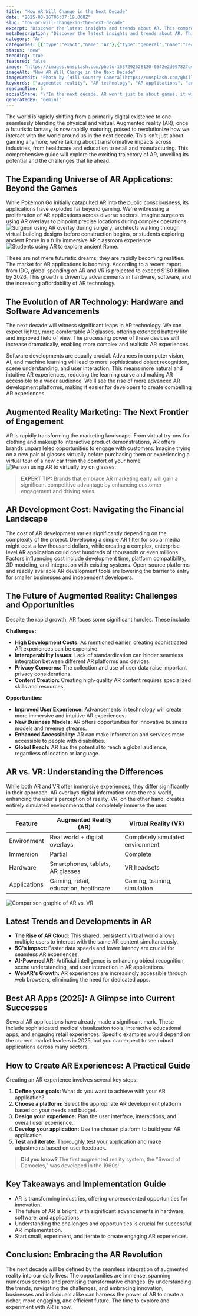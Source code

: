 ```yaml
---
title: "How AR Will Change in the Next Decade"
date: "2025-03-26T06:07:19.068Z"
slug: "how-ar-will-change-in-the-next-decade"
excerpt: "Discover the latest insights and trends about AR. This comprehensive guide covers everything you need to know about AR in 2025."
metaDescription: "Discover the latest insights and trends about AR. This comprehensive guide covers everything you need to know about AR in 2025."
category: "Ar"
categories: [{"type":"exact","name":"Ar"},{"type":"general","name":"Technology"},{"type":"medium","name":"Computer Vision"},{"type":"specific","name":"3D Modeling"},{"type":"niche","name":"Facial Recognition"}]
status: "new"
trending: true
featured: false
image: "https://images.unsplash.com/photo-1637292628120-0542e2d09782?q=85&w=1200&fit=max&fm=webp&auto=compress"
imageAlt: "How AR Will Change in the Next Decade"
imageCredit: "Photo by [Hill Country Camera](https://unsplash.com/@hillcountry_camera) on Unsplash"
keywords: ["augmented reality", "AR technology", "AR applications", "augmented reality examples", "best AR apps", "AR development cost", "future of augmented reality", "augmented reality marketing", "how to create AR experiences", "AR vs VR"]
readingTime: 6
socialShare: "\"In the next decade, AR won't just be about games; it will reshape how we work, learn, and interact with the world, fundamentally altering our reality.\""
generatedBy: "Gemini"
---
```




The world is rapidly shifting from a primarily digital existence to one seamlessly blending the physical and virtual.  Augmented reality (AR), once a futuristic fantasy, is now rapidly maturing, poised to revolutionize how we interact with the world around us in the next decade.  This isn't just about gaming anymore; we're talking about transformative impacts across industries, from healthcare and education to retail and manufacturing. This comprehensive guide will explore the exciting trajectory of AR, unveiling its potential and the challenges that lie ahead.

## The Expanding Universe of AR Applications: Beyond the Games

While Pokémon Go initially catapulted AR into the public consciousness, its applications have exploded far beyond gaming.  We're witnessing a proliferation of AR applications across diverse sectors.  Imagine surgeons using AR overlays to pinpoint precise locations during complex operations ![Surgeon using AR overlay during surgery](https://images.unsplash.com/photo-1600442716034-40e3e96baa2c?q=85&w=1200&fit=max&fm=webp&auto=compress), architects walking through virtual building designs before construction begins, or students exploring ancient Rome in a fully immersive AR classroom experience ![Students using AR to explore ancient Rome](https://images.unsplash.com/photo-1600096194101-cce68857691f?q=85&w=1200&fit=max&fm=webp&auto=compress).

These are not mere futuristic dreams; they are rapidly becoming realities.  The market for AR applications is booming.  According to a recent report from IDC, global spending on AR and VR is projected to exceed $180 billion by 2026. This growth is driven by advancements in hardware, software, and the increasing affordability of AR technology.

##  The Evolution of AR Technology: Hardware and Software Advancements

The next decade will witness significant leaps in AR technology.  We can expect lighter, more comfortable AR glasses, offering extended battery life and improved field of view.  The processing power of these devices will increase dramatically, enabling more complex and realistic AR experiences.

Software developments are equally crucial.  Advances in computer vision, AI, and machine learning will lead to more sophisticated object recognition, scene understanding, and user interaction.  This means more natural and intuitive AR experiences, reducing the learning curve and making AR accessible to a wider audience.  We'll see the rise of more advanced AR development platforms, making it easier for developers to create compelling AR experiences.

## Augmented Reality Marketing: The Next Frontier of Engagement

AR is rapidly transforming the marketing landscape.  From virtual try-ons for clothing and makeup to interactive product demonstrations, AR offers brands unparalleled opportunities to engage with customers.  Imagine trying on a new pair of glasses virtually before purchasing them or experiencing a virtual tour of a new car from the comfort of your home ![Person using AR to virtually try on glasses](https://images.unsplash.com/photo-1637292628120-0542e2d09782?q=85&w=1200&fit=max&fm=webp&auto=compress).

> **EXPERT TIP:**  Brands that embrace AR marketing early will gain a significant competitive advantage by enhancing customer engagement and driving sales.

##  AR Development Cost: Navigating the Financial Landscape

The cost of AR development varies significantly depending on the complexity of the project.  Developing a simple AR filter for social media might cost a few thousand dollars, while creating a complex, enterprise-level AR application could cost hundreds of thousands or even millions.  Factors influencing cost include development time, platform compatibility, 3D modeling, and integration with existing systems.  Open-source platforms and readily available AR development tools are lowering the barrier to entry for smaller businesses and independent developers.

##  The Future of Augmented Reality: Challenges and Opportunities

Despite the rapid growth, AR faces some significant hurdles.  These include:

**Challenges:**

* **High Development Costs:** As mentioned earlier, creating sophisticated AR experiences can be expensive.
* **Interoperability Issues:**  Lack of standardization can hinder seamless integration between different AR platforms and devices.
* **Privacy Concerns:**  The collection and use of user data raise important privacy considerations.
* **Content Creation:**  Creating high-quality AR content requires specialized skills and resources.

**Opportunities:**

* **Improved User Experience:**  Advancements in technology will create more immersive and intuitive AR experiences.
* **New Business Models:**  AR offers opportunities for innovative business models and revenue streams.
* **Enhanced Accessibility:**  AR can make information and services more accessible to people with disabilities.
* **Global Reach:**  AR has the potential to reach a global audience, regardless of location or language.

##  AR vs. VR: Understanding the Differences

While both AR and VR offer immersive experiences, they differ significantly in their approach.  AR overlays digital information onto the real world, enhancing the user's perception of reality. VR, on the other hand, creates entirely simulated environments that completely immerse the user.

| Feature        | Augmented Reality (AR)         | Virtual Reality (VR)           |
|----------------|---------------------------------|---------------------------------|
| Environment     | Real world + digital overlays   | Completely simulated environment |
| Immersion      | Partial                         | Complete                         |
| Hardware        | Smartphones, tablets, AR glasses | VR headsets                      |
| Applications    | Gaming, retail, education, healthcare | Gaming, training, simulation     |

![Comparison graphic of AR vs. VR](https://images.unsplash.com/photo-1690726995704-0472ecb55c06?q=85&w=1200&fit=max&fm=webp&auto=compress)

##  Latest Trends and Developments in AR

* **The Rise of AR Cloud:** This shared, persistent virtual world allows multiple users to interact with the same AR content simultaneously.
* **5G's Impact:** Faster data speeds and lower latency are crucial for seamless AR experiences.
* **AI-Powered AR:**  Artificial intelligence is enhancing object recognition, scene understanding, and user interaction in AR applications.
* **WebAR's Growth:**  AR experiences are increasingly accessible through web browsers, eliminating the need for dedicated apps.

##  Best AR Apps (2025): A Glimpse into Current Successes

Several AR applications have already made a significant mark.  These include sophisticated medical visualization tools, interactive educational apps, and engaging retail experiences.  Specific examples would depend on the current market leaders in 2025, but you can expect to see robust applications across many sectors.

##  How to Create AR Experiences: A Practical Guide

Creating an AR experience involves several key steps:

1. **Define your goals:** What do you want to achieve with your AR application?
2. **Choose a platform:** Select the appropriate AR development platform based on your needs and budget.
3. **Design your experience:** Plan the user interface, interactions, and overall user experience.
4. **Develop your application:** Use the chosen platform to build your AR application.
5. **Test and iterate:** Thoroughly test your application and make adjustments based on user feedback.

> **Did you know?**  The first augmented reality system, the "Sword of Damocles," was developed in the 1960s!

##  Key Takeaways and Implementation Guide

* AR is transforming industries, offering unprecedented opportunities for innovation.
* The future of AR is bright, with significant advancements in hardware, software, and applications.
* Understanding the challenges and opportunities is crucial for successful AR implementation.
* Start small, experiment, and iterate to create engaging AR experiences.

## Conclusion: Embracing the AR Revolution

The next decade will be defined by the seamless integration of augmented reality into our daily lives.  The opportunities are immense, spanning numerous sectors and promising transformative changes.  By understanding the trends, navigating the challenges, and embracing innovation, businesses and individuals alike can harness the power of AR to create a richer, more engaging, and efficient future.  The time to explore and experiment with AR is now.

